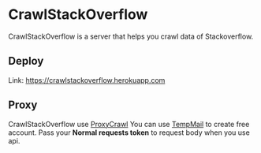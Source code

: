 # CrawlStackOverflow

CrawlStackOverflow is a server that helps you crawl data of Stackoverflow.

## Deploy

Link: https://crawlstackoverflow.herokuapp.com

## Proxy

CrawlStackOverflow use [ProxyCrawl](https://proxycrawl.com)
You can use [TempMail](https://temp-mail.org) to create free account.
Pass your **Normal requests token** to request body when you use api.
